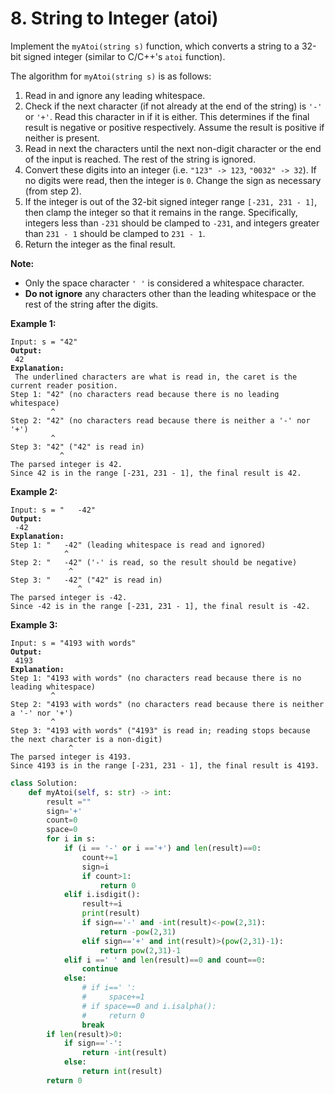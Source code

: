 # 8. String to Integer (atoi)



Implement the `myAtoi(string s)` function, which converts a string to a 32-bit signed integer (similar to C/C++'s `atoi` function).

The algorithm for `myAtoi(string s)` is as follows:

1. Read in and ignore any leading whitespace.
2. Check if the next character (if not already at the end of the string) is `'-'` or `'+'`. Read this character in if it is either. This determines if the final result is negative or positive respectively. Assume the result is positive if neither is present.
3. Read in next the characters until the next non-digit character or the end of the input is reached. The rest of the string is ignored.
4. Convert these digits into an integer (i.e. `"123" -> 123`, `"0032" -> 32`). If no digits were read, then the integer is `0`. Change the sign as necessary (from step 2).
5. If the integer is out of the 32-bit signed integer range `[-231, 231 - 1]`, then clamp the integer so that it remains in the range. Specifically, integers less than `-231` should be clamped to `-231`, and integers greater than `231 - 1` should be clamped to `231 - 1`.
6. Return the integer as the final result.

**Note:**

* Only the space character `' '` is considered a whitespace character.
* **Do not ignore** any characters other than the leading whitespace or the rest of the string after the digits.

&#x20;

**Example 1:**

<pre><code>Input: s = "42"
<strong>Output:
</strong> 42
<strong>Explanation:
</strong> The underlined characters are what is read in, the caret is the current reader position.
Step 1: "42" (no characters read because there is no leading whitespace)
         ^
Step 2: "42" (no characters read because there is neither a '-' nor '+')
         ^
Step 3: "42" ("42" is read in)
           ^
The parsed integer is 42.
Since 42 is in the range [-231, 231 - 1], the final result is 42.</code></pre>

**Example 2:**

<pre><code>Input: s = "   -42"
<strong>Output:
</strong> -42
<strong>Explanation:
</strong>Step 1: "   -42" (leading whitespace is read and ignored)
            ^
Step 2: "   -42" ('-' is read, so the result should be negative)
             ^
Step 3: "   -42" ("42" is read in)
               ^
The parsed integer is -42.
Since -42 is in the range [-231, 231 - 1], the final result is -42.</code></pre>

**Example 3:**

<pre><code>Input: s = "4193 with words"
<strong>Output:
</strong> 4193
<strong>Explanation:
</strong>Step 1: "4193 with words" (no characters read because there is no leading whitespace)
         ^
Step 2: "4193 with words" (no characters read because there is neither a '-' nor '+')
         ^
Step 3: "4193 with words" ("4193" is read in; reading stops because the next character is a non-digit)
             ^
The parsed integer is 4193.
Since 4193 is in the range [-231, 231 - 1], the final result is 4193.</code></pre>

```python
class Solution:
    def myAtoi(self, s: str) -> int:
        result =""
        sign='+'
        count=0
        space=0
        for i in s:
            if (i == '-' or i =='+') and len(result)==0:
                count+=1
                sign=i
                if count>1:
                    return 0
            elif i.isdigit(): 
                result+=i
                print(result)
                if sign=='-' and -int(result)<-pow(2,31):
                    return -pow(2,31)
                elif sign=='+' and int(result)>(pow(2,31)-1):
                    return pow(2,31)-1
            elif i ==' ' and len(result)==0 and count==0:
                continue
            else:
                # if i==' ':
                #     space+=1
                # if space==0 and i.isalpha():
                #     return 0
                break
        if len(result)>0:
            if sign=='-':
                return -int(result) 
            else:
                return int(result)
        return 0 
```
